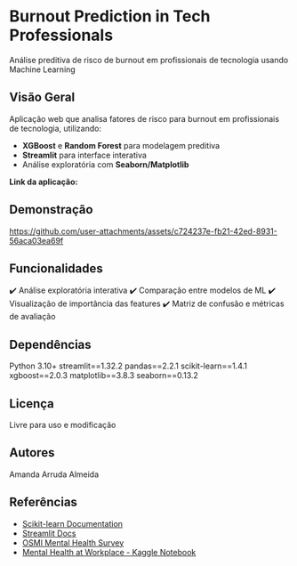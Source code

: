 # Burnout Prediction in Tech Professionals

Análise preditiva de risco de burnout em profissionais de tecnologia usando Machine Learning 

## Visão Geral 

Aplicação web que analisa fatores de risco para burnout em profissionais de tecnologia, utilizando:

- **XGBoost** e **Random Forest** para modelagem preditiva
- **Streamlit** para interface interativa
- Análise exploratória com **Seaborn/Matplotlib**

**Link da aplicação:** 

## Demonstração 

https://github.com/user-attachments/assets/c724237e-fb21-42ed-8931-56aca03ea69f

## Funcionalidades

✔️ Análise exploratória interativa
✔️ Comparação entre modelos de ML
✔️ Visualização de importância das features
✔️ Matriz de confusão e métricas de avaliação

## Dependências

Python 3.10+
streamlit==1.32.2
pandas==2.2.1
scikit-learn==1.4.1
xgboost==2.0.3
matplotlib==3.8.3
seaborn==0.13.2

## Licença

Livre para uso e modificação

## Autores

Amanda Arruda Almeida 

## Referências
- [Scikit-learn Documentation](https://scikit-learn.org/stable/documentation.html)
- [Streamlit Docs](https://docs.streamlit.io)
- [OSMI Mental Health Survey](https://osmihelp.org/research)
- [Mental Health at Workplace - Kaggle Notebook](https://www.kaggle.com/code/aditimulye/mental-health-at-workplace)
